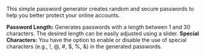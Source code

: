This simple password generator creates random and secure passwords to help you better protect your online accounts.

**Password Length:** Generates passwords with a length between 1 and 30 characters. The desired length can be easily adjusted using a slider.
**Special Characters:** You have the option to enable or disable the use of special characters (e.g., !, @, #, $, %, &) in the generated passwords.
